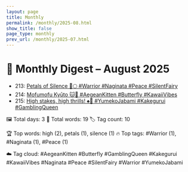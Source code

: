 ```yaml
---
layout: page
title: Monthly
permalink: /monthly/2025-08.html
show_title: false
page_type: monthly
prev_url: /monthly/2025-07.html
---
```


# 📅 Monthly Digest – August 2025

- 213: [Petals of Silence 🌸🌕 #Warrior #Naginata #Peace #SilentFairy](https://x.com/Trevorion/status/1951441539760333234)
- 214: [Mofumofu Kyūto 🐱🦋 #AegeanKitten #Butterfly #KawaiiVibes](https://x.com/Trevorion/status/1951674811601526967)
- 215: [High stakes, high thrills! ♠️🎰 #YumekoJabami #Kakegurui #GamblingQueen](https://x.com/Trevorion/status/1952044534646407350)

🖼️ Total days: 3 📜 Total words: 19 🏷️ Tag count: 10

🏆 Top words: high (2), petals (1), silence (1)
🔥 Top tags: #Warrior (1), #Naginata (1), #Peace (1)

☁️ Tag cloud: 
#AegeanKitten #Butterfly #GamblingQueen #Kakegurui #KawaiiVibes #Naginata #Peace #SilentFairy #Warrior #YumekoJabami

